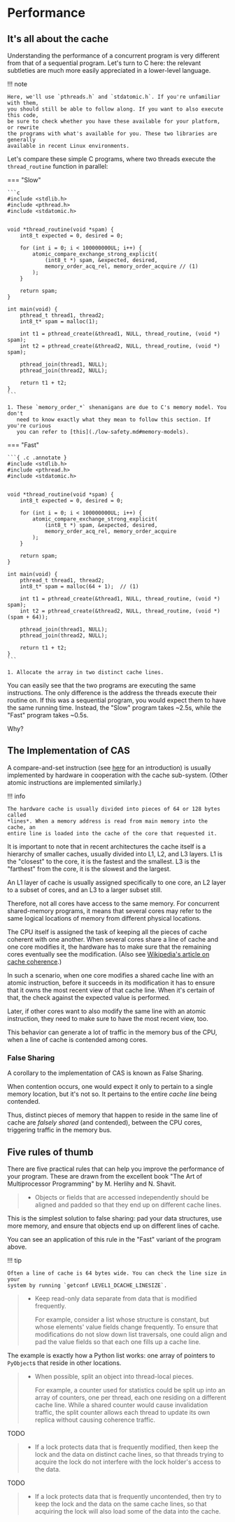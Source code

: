 # Performance

## It's all about the cache

Understanding the performance of a concurrent program is very different from
that of a sequential program. Let's turn to C here: the relevant subtleties are
much more easily appreciated in a lower-level language.

!!! note

    Here, we'll use `pthreads.h` and `stdatomic.h`. If you're unfamiliar with them,
    you should still be able to follow along. If you want to also execute this code,
    be sure to check whether you have these available for your platform, or rewrite
    the programs with what's available for you. These two libraries are generally
    available in recent Linux environments.

Let's compare these simple C programs, where two threads execute the
`thread_routine` function in parallel:

=== "Slow"

    ```c
    #include <stdlib.h>
    #include <pthread.h>
    #include <stdatomic.h>
    
    
    void *thread_routine(void *spam) {
        int8_t expected = 0, desired = 0;
    
        for (int i = 0; i < 100000000UL; i++) {
            atomic_compare_exchange_strong_explicit(
                (int8_t *) spam, &expected, desired,
                memory_order_acq_rel, memory_order_acquire // (1)
            );
        }
    
        return spam;
    }
    
    int main(void) {
        pthread_t thread1, thread2;
        int8_t* spam = malloc(1);
    
        int t1 = pthread_create(&thread1, NULL, thread_routine, (void *) spam);
        int t2 = pthread_create(&thread2, NULL, thread_routine, (void *) spam);
    
        pthread_join(thread1, NULL);
        pthread_join(thread2, NULL);
    
        return t1 + t2;
    }
    ```

    1. These `memory_order_*` shenanigans are due to C's memory model. You don't
       need to know exactly what they mean to follow this section. If you're curious
       you can refer to [this](./low-safety.md#memory-models).

=== "Fast"

    ```{ .c .annotate }
    #include <stdlib.h>
    #include <pthread.h>
    #include <stdatomic.h>
    
    
    void *thread_routine(void *spam) {
        int8_t expected = 0, desired = 0;
    
        for (int i = 0; i < 100000000UL; i++) {
            atomic_compare_exchange_strong_explicit(
                (int8_t *) spam, &expected, desired,
                memory_order_acq_rel, memory_order_acquire
            );
        }
    
        return spam;
    }
    
    int main(void) {
        pthread_t thread1, thread2;
        int8_t* spam = malloc(64 + 1);  // (1)
    
        int t1 = pthread_create(&thread1, NULL, thread_routine, (void *) spam);
        int t2 = pthread_create(&thread2, NULL, thread_routine, (void *) (spam + 64));
    
        pthread_join(thread1, NULL);
        pthread_join(thread2, NULL);
    
        return t1 + t2;
    }
    ```

    1. Allocate the array in two distinct cache lines.

You can easily see that the two programs are executing the same instructions.
The only difference is the address the threads execute their routine on. If this
was a sequential program, you would expect them to have the same running time.
Instead, the "Slow" program takes ~2.5s, while the "Fast" program takes ~0.5s.

Why?


## The Implementation of CAS

A compare-and-set instruction (see [here](./low-safety.md#compare-and-set) for
an introduction) is usually implemented by hardware in cooperation with the
cache sub-system. (Other atomic instructions are implemented similarly.)

!!! info

    The hardware cache is usually divided into pieces of 64 or 128 bytes called
    *lines*. When a memory address is read from main memory into the cache, an
    entire line is loaded into the cache of the core that requested it.

It is important to note that in recent architectures the cache itself is a
hierarchy of smaller caches, usually divided into L1, L2, and L3 layers. L1 is
the "closest" to the core, it is the fastest and the smallest. L3 is the "farthest"
from the core, it is the slowest and the largest.

An L1 layer of cache is usually assigned specifically to one core, an L2 layer
to a subset of cores, and an L3 to a larger subset still.

Therefore, not all cores have access to the same memory. For concurrent
shared-memory programs, it means that several cores may refer to the same
logical locations of memory from different physical locations.

The CPU itself is assigned the task of keeping all the pieces of cache coherent
with one another.
When several cores share a line of cache and one core modifies it, the hardware has
to make sure that the remaining cores eventually see the modification.
(Also see [Wikipedia's article on cache coherence](https://en.wikipedia.org/wiki/Cache_coherence).)

In such a scenario, when one core modifies a shared cache line with an atomic
instruction, before it succeeds in its modification it has to ensure that it
owns the most recent view of that cache line. When it's certain of that, the
check against the expected value is performed.

Later, if other cores want to also modify the same line with an atomic
instruction, they need to make sure to have the most recent view, too.

This behavior can generate a lot of traffic in the memory bus of the CPU, when a
line of cache is contended among cores.

### False Sharing

A corollary to the implementation of CAS is known as False Sharing. 

When contention occurs, one would expect it only to pertain to a single memory
location, but it's not so. It pertains to the entire _cache line_ being contended.

Thus, distinct pieces of memory that happen to reside in the same line of cache
are _falsely shared_ (and contended), between the CPU cores, triggering traffic
in the memory bus.


## Five rules of thumb

There are five practical rules that can help you improve the performance of your
program. These are drawn from the excellent book "The Art of Multiprocessor
Programming" by M. Herlihy and N. Shavit.

> - Objects or fields that are accessed independently should be aligned and
    padded so that they end up on different cache lines.

This is the simplest solution to false sharing: pad your data structures, use
more memory, and ensure that objects end up on different lines of cache.

You can see an application of this rule in the "Fast" variant of the program
above.

!!! tip

    Often a line of cache is 64 bytes wide. You can check the line size in your
    system by running `getconf LEVEL1_DCACHE_LINESIZE`.

> - Keep read-only data separate from data that is modified frequently.
>  
>   For example, consider a list whose structure is constant, but whose elements' value
    fields change frequently. To ensure that modifications do not slow down list
    traversals, one could align and pad the value fields so that each one fills up a
    cache line.

The example is exactly how a Python list works: one array of pointers to
`PyObject`s that reside in other locations.

> - When possible, split an object into thread-local pieces.
>
>   For example, a
    counter used for statistics could be split up into an array of counters, one per
    thread, each one residing on a different cache line. While a shared counter
    would cause invalidation traffic, the split counter allows each thread to update
    its own replica without causing coherence traffic.

[//]: # (!!! tip)

[//]: # (    That's [AtomicIntCounter][cereggii._cereggii.AtomicIntCounter]!)
TODO


> - If a lock protects data that is frequently modified, then keep the lock and
    the data on distinct cache lines, so that threads trying to acquire the lock do
    not interfere with the lock holder's access to the data.

TODO

> - If a lock protects data that is frequently uncontended, then try to keep the
    lock and the data on the same cache lines, so that acquiring the lock will also
    load some of the data into the cache.
